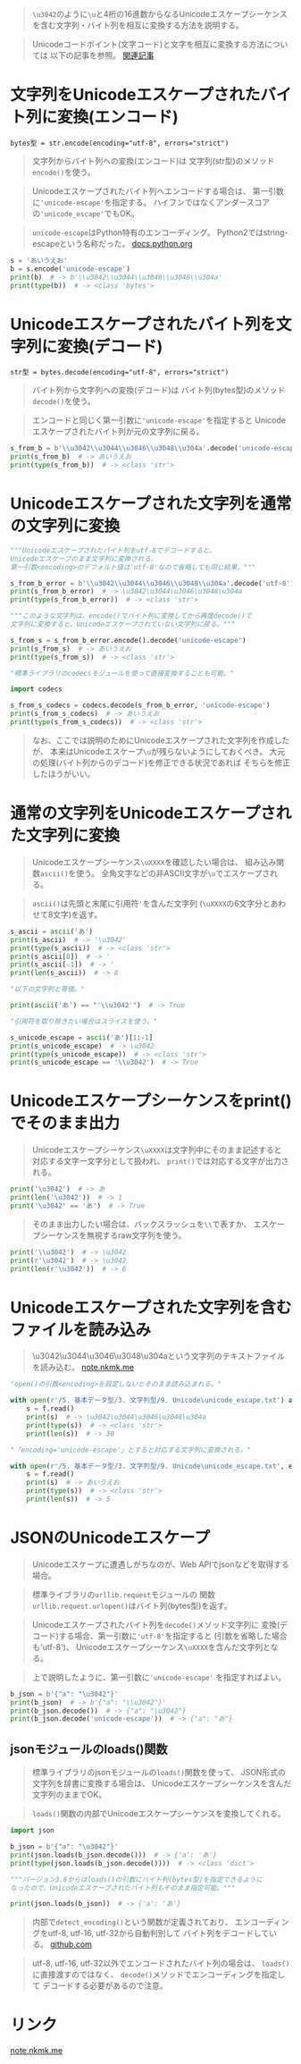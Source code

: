 > `\u3042`のように`\u`と4桁の16進数からなるUnicodeエスケープシーケンス
  を含む文字列・バイト列を相互に変換する方法を説明する。

> Unicodeコードポイント(文字コード)と文字を相互に変換する方法については
  以下の記事を参照。
[関連記事](1.%20Unicodeコードポイントと文字を相互変換.md)

# 文字列をUnicodeエスケープされたバイト列に変換(エンコード)

`bytes型 = str.encode(encoding="utf-8", errors="strict")`

> 文字列からバイト列への変換(エンコード)は
  文字列(str型)のメソッド`encode()`を使う。

> Unicodeエスケープされたバイト列へエンコードする場合は、
  第一引数<encoding>に`'unicode-escape'`を指定する。
> ハイフンではなくアンダースコアの`'unicode_escape'`でもOK。

> `unicode-escape`はPython特有のエンコーディング。
> Python2ではstring-escapeという名称だった。
[docs.python.org](https://docs.python.org/ja/3/library/codecs.html#python-specific-encodings)

```python
s = 'あいうえお'
b = s.encode('unicode-escape')
print(b)  # -> b'\\u3042\\u3044\\u3046\\u3048\\u304a'
print(type(b))  # -> <class 'bytes'>
```

# Unicodeエスケープされたバイト列を文字列に変換(デコード)

`str型 = bytes.decode(encoding="utf-8", errors="strict")`

> バイト列から文字列への変換(デコード)は
  バイト列(bytes型)のメソッド`decode()`を使う。

> エンコードと同じく第一引数<encoding>に`'unicode-escape'`を指定すると
  Unicodeエスケープされたバイト列が元の文字列に戻る。

```python
s_from_b = b'\\u3042\\u3044\\u3046\\u3048\\u304a'.decode('unicode-escape')
print(s_from_b)  # -> あいうえお
print(type(s_from_b))  # -> <class 'str'>
```

# Unicodeエスケープされた文字列を通常の文字列に変換

```python
"""Unicodeエスケープされたバイト列をutf-8でデコードすると、
Unicodeエスケープのまま文字列に変換される。
第一引数<encoding>のデフォルト値は'utf-8'なので省略しても同じ結果。"""

s_from_b_error = b'\\u3042\\u3044\\u3046\\u3048\\u304a'.decode('utf-8')
print(s_from_b_error)  # -> \u3042\u3044\u3046\u3048\u304a
print(type(s_from_b_error))  # -> <class 'str'>

"""このような文字列は、encode()でバイト列に変換してから再度decode()で
文字列に変換すると、Unicodeエスケープされていない文字列に戻る。"""

s_from_s = s_from_b_error.encode().decode('unicode-escape')
print(s_from_s)  # -> あいうえお
print(type(s_from_s))  # -> <class 'str'>

"標準ライブラリのcodecsモジュールを使って直接変換することも可能。"

import codecs

s_from_s_codecs = codecs.decode(s_from_b_error, 'unicode-escape')
print(s_from_s_codecs)  # -> あいうえお
print(type(s_from_s_codecs))  # -> <class 'str'>
```

> なお、ここでは説明のためにUnicodeエスケープされた文字列を作成したが、
  本来はUnicodeエスケープ`\u`が残らないようにしておくべき。
> 大元の処理(バイト列からのデコード)を修正できる状況であれば
  そちらを修正したほうがいい。

# 通常の文字列をUnicodeエスケープされた文字列に変換

> Unicodeエスケープシーケンス`\uXXXX`を確認したい場合は、
  組み込み関数`ascii()`を使う。
> 全角文字などの非ASCII文字が`\u`でエスケープされる。

> `ascii()`は先頭と末尾に引用符`'`を含んだ文字列
  (`\uXXXX`の6文字分とあわせて8文字)を返す。

```python
s_ascii = ascii('あ')
print(s_ascii)  # -> '\u3042'
print(type(s_ascii))  # -> <class 'str'>
print(s_ascii[0])  # -> '
print(s_ascii[-1])  # -> '
print(len(s_ascii))  # -> 8

"以下の文字列と等価。"

print(ascii('あ') == "'\\u3042'")  # -> True

"引用符を取り除きたい場合はスライスを使う。"

s_unicode_escape = ascii('あ')[1:-1]
print(s_unicode_escape)  # -> \u3042
print(type(s_unicode_escape))  # -> <class 'str'>
print(s_unicode_escape == '\\u3042')  # -> True
```

# Unicodeエスケープシーケンスをprint()でそのまま出力

> Unicodeエスケープシーケンス`\uXXXX`は文字列中にそのまま記述すると
  対応する文字一文字分として扱われ、
  `print()`では対応する文字が出力される。

```python
print('\u3042')  # -> あ
print(len('\u3042'))  # -> 1
print('\u3042' == 'あ')  # -> True
```

> そのまま出力したい場合は、バックスラッシュを`\\`で表すか、
  エスケープシーケンスを無視するraw文字列を使う。

```python
print('\\u3042')  # -> \u3042
print(r'\u3042')  # -> \u3042
print(len(r'\u3042'))  # -> 6
```

# Unicodeエスケープされた文字列を含むファイルを読み込み

> \u3042\u3044\u3046\u3048\u304aという文字列のテキストファイルを読み込む。
[note.nkmk.me](https://note.nkmk.me/python-file-io-open-with/)

```python
"open()の引数<encoding>を設定しないとそのまま読み込まれる。"

with open(r'/5. 基本データ型/3. 文字列型/9. Unicode\unicode_escape.txt') as f:
    s = f.read()
    print(s)  # -> \u3042\u3044\u3046\u3048\u304a
    print(type(s))  # -> <class 'str'>
    print(len(s))  # -> 30

"「encoding='unicode-escape'」とすると対応する文字列に変換される。"

with open(r'/5. 基本データ型/3. 文字列型/9. Unicode\unicode_escape.txt', encoding='unicode-escape') as f:
    s = f.read()
    print(s)  # -> あいうえお
    print(type(s))  # -> <class 'str'>
    print(len(s))  # -> 5
```

# JSONのUnicodeエスケープ

> Unicodeエスケープに遭遇しがちなのが、Web APIでjsonなどを取得する場合。

> 標準ライブラリの`urllib.request`モジュールの
  関数`urllib.request.urlopen()`はバイト列(bytes型)を返す。

> Unicodeエスケープされたバイト列を`decode()`メソッド文字列に
  変換(デコード)する場合、第一引数<encoding>に`'utf-8'`を指定すると
  (引数を省略した場合も'utf-8')、
  Unicodeエスケープシーケンス`\uXXXX`を含んだ文字列となる。

> 上で説明したように、第一引数<encoding>に`'unicode-escape'`
  を指定すればよい。

```python
b_json = b'{"a": "\u3042"}'
print(b_json)  # -> b'{"a": "\\u3042"}'
print(b_json.decode())  # -> {"a": "\u3042"}
print(b_json.decode('unicode-escape'))  # -> {"a": "あ"}
```

## jsonモジュールのloads()関数

> 標準ライブラリのjsonモジュールの`loads()`関数を使って、
  JSON形式の文字列を辞書に変換する場合は、
  Unicodeエスケープシーケンスを含んだ文字列のままでOK。

> `loads()`関数の内部でUnicodeエスケープシーケンスを変換してくれる。

```python
import json

b_json = b'{"a": "\u3042"}'
print(json.loads(b_json.decode()))  # -> {'a': 'あ'}
print(type(json.loads(b_json.decode())))  # -> <class 'dict'>

"""バージョン3.6からはloads()の引数にバイト列(bytes型)を指定できるように
なったので、Unicodeエスケープされたバイト列もそのまま指定可能。"""

print(json.loads(b_json))  # -> {'a': 'あ'}
```

> 内部で`detect_encoding()`という関数が定義されており、
  エンコーディングをutf-8, utf-16, utf-32から自動判別して
  バイト列をデコードしている。
[github.com](https://github.com/python/cpython/blob/3.6/Lib/json/__init__.py)

> utf-8, utf-16, utf-32以外でエンコードされたバイト列の場合は、
  `loads()`に直接渡すのではなく、
  `decode()`メソッドでエンコーディングを指定して
  デコードする必要があるので注意。

# リンク

[note.nkmk.me](https://note.nkmk.me/python-unicode-escape/)
